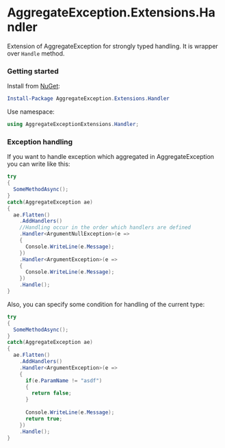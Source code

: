 # AggregateException.Extensions.Handler

Extension of AggregateException for strongly typed handling. It is wrapper over `Handle` method.

### Getting started

Install from [NuGet](https://www.nuget.org/packages/AggregateException.Extensions.Handler/):

```powershell
Install-Package AggregateException.Extensions.Handler
```

Use namespace:

```csharp
using AggregateExceptionExtensions.Handler;
```

### Exception handling

If you want to handle exception which aggregated in AggregateException you can write like this:

```csharp
try
{
  SomeMethodAsync();
}
catch(AggregateException ae)
{
  ae.Flatten()
    .AddHandlers()
    //Handling occur in the order which handlers are defined
    .Handler<ArgumentNullException>(e =>
    {
      Console.WriteLine(e.Message);
    })
    .Handler<ArgumentException>(e =>
    {
      Console.WriteLine(e.Message);
    })
    .Handle();
}
```

Also, you can specify some condition for handling of the current type:

```csharp
try
{
  SomeMethodAsync();
}
catch(AggregateException ae)
{
  ae.Flatten()
    .AddHandlers()
    .Handler<ArgumentException>(e =>
    {
      if(e.ParamName != "asdf")
      {
        return false;
      }
      
      Console.WriteLine(e.Message);
      return true;
    })
    .Handle();
}
```
